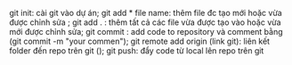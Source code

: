 git init: cài git vào dự án;
git add * file name: thêm file đc tạo mới hoặc vừa được chỉnh sửa ;
git add . : thêm tất cả các file vừa được tạo vào hoặc vừa mới được chỉnh sửa;
git commit :  add code to repository và comment bằng (git commit -m "your commen");
git remote add origin (link git): liên kết folder đến repo trên git ();
git push: đẩy code từ local lên repo trên git